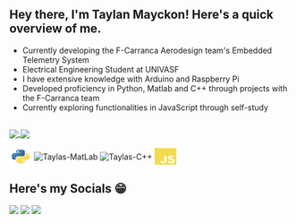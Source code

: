 ## Hey there, I'm Taylan Mayckon! Here's a quick overview of me.

- Currently developing the F-Carranca Aerodesign team's Embedded Telemetry System
- Electrical Engineering Student at UNIVASF
- I have extensive knowledge with Arduino and Raspberry Pi
- Developed proficiency in Python, Matlab and C++ through projects with the F-Carranca team
- Currently exploring functionalities in JavaScript through self-study


 ##

<a href="https://github.com/Nexcauzin/github-readme-stats">
  <img height=200 align="center" src="https://github-readme-stats.vercel.app/api?username=Nexcauzin&show_icons=true&theme=shadow_red" />
</a>
<a href="https://github.com/Nexcauzin/convoychat">
  <img height=200 align="center" src="https://github-readme-stats.vercel.app/api/top-langs?username=Nexcauzin&layout=compact&theme=shadow_red&langs_count=8&card_width=320" />
</a>

<div style="display: inline_block"><br>
  <img align="center" alt="Taylas-Python" height="30" width="40" src="https://raw.githubusercontent.com/devicons/devicon/master/icons/python/python-original.svg">    
  <img align="center" alt="Taylas-MatLab" height="30" width="40" src="https://cdn.jsdelivr.net/gh/devicons/devicon@latest/icons/matlab/matlab-original.svg">
  <img align="center" alt="Taylas-C++" height="30" width="40" src="https://cdn.jsdelivr.net/gh/devicons/devicon@latest/icons/cplusplus/cplusplus-original.svg" />     
  <img align="center" alt="Taylas-Js" height="30" width="40" src="https://raw.githubusercontent.com/devicons/devicon/master/icons/javascript/javascript-plain.svg">   
</div>


## Here's my Socials 😁
<div> 
  <a href="https://instagram.com/taylan.png" target="_blank"><img src="https://img.shields.io/badge/-Instagram-%23E4405F?style=for-the-badge&logo=instagram&logoColor=white" target="_blank"></a>
  <a href="https://www.linkedin.com/in/taylan-mayckon-oliveira-araujo-abb746292" target="_blank"><img src="https://img.shields.io/badge/-LinkedIn-%230077B5?style=for-the-badge&logo=linkedin&logoColor=white" target="_blank"></a> 
  <a href = "mailto:taylanmayckonoliveiraaraujo@gmail.com"><img src="https://img.shields.io/badge/-Gmail-%23333?style=for-the-badge&logo=gmail&logoColor=white" target="_blank"></a>
</div>
